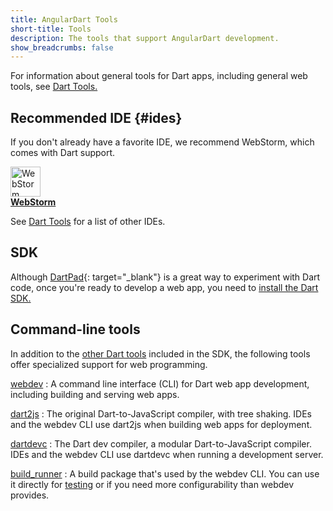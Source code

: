 ```yaml
---
title: AngularDart Tools
short-title: Tools
description: The tools that support AngularDart development.
show_breadcrumbs: false
---
```


For information about general tools for Dart apps, including
general web tools, see [Dart Tools.]({{site.dartlang}}/tools)

## Recommended IDE {#ides}

If you don't already have a favorite IDE,
we recommend WebStorm, which comes with Dart support.

<a href="{{site.dartlang}}/tools/webstorm">
<img src="{% asset webstorm.svg @path %}" alt="WebStorm icon" width="48"><br>
<b>WebStorm</b>
</a>

See [Dart Tools]({{site.dartlang}}/tools#ides-and-editors)
for a list of other IDEs.

## SDK

Although [DartPad][]{: target="_blank"} is a great way to experiment with
Dart code, once you're ready to develop a web app, you need to
[install the Dart SDK.]({{site.dartlang}}/tools/sdk)

## Command-line tools

In addition to the [other Dart tools]({{site.dartlang}}/tools)
included in the SDK, the following tools
offer specialized support for web programming.

[webdev]({{site.dartlang}}/tools/webdev)
: A command line interface (CLI) for Dart web app development,
  including building and serving web apps.

[dart2js]({{site.dartlang}}/tools/dart2js)
: The original Dart-to-JavaScript compiler, with tree shaking.
  IDEs and the webdev CLI use dart2js when building web apps for deployment.

[dartdevc]({{site.dartlang}}/tools/dartdevc)
: The Dart dev compiler, a modular Dart-to-JavaScript compiler.
  IDEs and the webdev CLI use dartdevc when running a development server.

[build_runner]({{site.dartlang}}/tools/webdev)
: A build package that's used by the webdev CLI.
  You can use it directly for [testing]({{site.dartlang}}/tools/webdev#test)
  or if you need more configurability than webdev provides.

[DartPad]: {{site.custom.dartpad.direct-link}}
